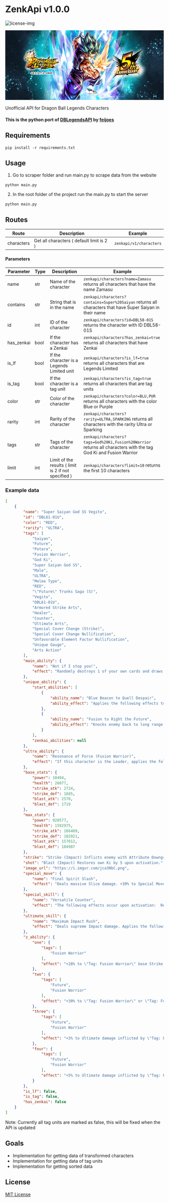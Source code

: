 [license-img]: https://img.shields.io/badge/License-MIT-white.svg
# ZenkApi v1.0.0
![license-img][]

![vegito.png](assets/vegito.png)

Unofficial API for Dragon Ball Legends Characters

#### This is the python port of [DBLegendsAPI](https://github.com/feijoes/DBlegendsAPI) by [feijoes](https://github.com/feijoes)

## Requirements

```shell
pip install -r requirements.txt
```

## Usage

1. Go to scraper folder and run main.py to scrape data from the website

```shell
python main.py
```

2. In the root folder of the project run the main.py to start the server

```shell
python main.py
```

## Routes

Route | Description | Example
------|-------------|--------
characters | Get all characters ( default limit is 2 ) | ```zenkapi/v1/characters```

#### Parameters

| Parameter | Type | Description | Example 
| --------- | ---- | ----------- | ------- 
| name | str | Name of the character | ```zenkapi/characters?name=Zamasu``` returns all characters that have the name Zamasu
| contains | str | String that is in the name | ```zenkapi/characters?contains=Super%20Saiyan``` returns all characters that have Super Saiyan in their name
| id | int | ID of the character | ```zenkapi/characters?id=DBL58-01S``` returns the character with ID DBL58-01S
| has_zenkai | bool | If the character has a Zenkai | ```zenkapi/characters?has_zenkai=true``` returns all characters that have Zenkai
| is_lf | bool | If the character is a Legends Limited unit | ```zenkapi/characters?is_lf=true``` returns all characters that are Legends Limited
| is_tag | bool | If the character is a tag unit | ```zenkapi/characters?is_tag=true``` returns all characters that are tag units
| color | str | Color of the character | ```zenkapi/characters?color=BLU,PUR``` returns all characters with the color Blue or Purple
| rarity | int | Rarity of the character | ```zenkapi/characters?rarity=ULTRA,SPARKING``` returns all characters with the rarity Ultra or Sparking
| tags | str | Tags of the character | ```zenkapi/characters?tags=God%20Ki,Fusion%20Warrior``` returns all characters with the tag God Ki and Fusion Warrior
| limit | int | Limit of the results ( limit is 2 if not specified ) | ```zenkapi/characters?limit=10``` returns the first 10 characters

### Example data

```json
[
    {
        "name": "Super Saiyan God SS Vegito",
        "id": "DBL61-01U",
        "color": "RED",
        "rarity": "ULTRA",
        "tags": [
            "Saiyan",
            "Future",
            "Potara",
            "Fusion Warrior",
            "God Ki",
            "Super Saiyan God SS",
            "Male",
            "ULTRA",
            "Melee Type",
            "RED",
            "\"Future\" Trunks Saga (S)",
            "Vegito",
            "DBL61-01U",
            "Armored Strike Arts",
            "Healer",
            "Counter",
            "Ultimate Arts",
            "Special Cover Change (Strike)",
            "Special Cover Change Nullification",
            "Unfavorable Element Factor Nullification",
            "Unique Gauge",
            "Arts Action"
        ],
        "main_ability": {
            "name": "Not if I stop you!",
            "effect": "Randomly destroys 1 of your own cards and draws the Ultimate Arts Card \"Maximum Impact Rush\" next. Restores own health by 30% and Ki by 50. Cancels own Attribute Downgrades and Abnormal Conditions. Applies Attribute Upgrade \"-50% to enemy's 'Sustained Damage CUT' effects\" to self for 15 timer counts.  Requirements: 20 timer counts must elapse."
        },
        "unique_ability": {
            "start_abilities": [
                {
                    "ability_name": "Blue Beacon to Quell Despair",
                    "ability_effect": "Applies the following effects to self when battle starts:  +150% to damage inflicted (cannot be cancelled). +30% to Strike damage inflicted (cannot be cancelled). Reduces damage received by 70% (cannot be cancelled). Increases Arts Card Draw Speed by 1 level (cannot be cancelled). Increases Arts Card Draw Speed by 1 level for 30 timer counts. -5 to Arts costs (cannot be cancelled). Applies Buff Effect \"Nullifies enemy's 'Reduce Dragon Balls' effects\" for 60 timer counts (cannot be cancelled). Applies Buff Effect \"Nullifies enemy's 'Destroy Card' effects\" for 30 timer counts.  The following effects occur when this character enters the battlefield:  Draw a Strike Arts Card next. +20% to own Ki Recovery for 15 timer counts. Applies Buff Effect \"Nullifies enemy's special actions that activate when changing cover\" to self for 5 timer counts. Seals enemy's Rising Rush for 5 timer counts. Reduces enemy Vanishing Gauge to 0% (activates once).  Also cancels allies' Attribute Downgrades and Abnormal Conditions if there are 3 enemy battle members remaining.  The following effects occur every time when faced with an enemy:  Restores own Ki by 30. Inflicts enemy with Attribute Downgrade \"-15% to Critical Rate\" for 15 timer counts. Seals enemy's Special Move Arts. The sealed Arts cannot be used for 3 timer counts.  Applies the following effects to self if own remaining health is 50% or below after being hit by an enemy's Arts attack while this character is on the battlefield (activates once):  Restores health by 30%. Nullifies unfavorable Element factors for damage sustained for 30 timer counts. Increases Dragon Balls by 1. Cancels Attribute Downgrades and Abnormal Conditions."
                },
                {
                    "ability_name": "Fusion to Right the Future",
                    "ability_effect": "Knocks enemy back to long range if a cover change is performed against their Strike Arts attack (activates during assists).  [Comboable Arts] Special Move Arts  Charges own Unique Gauge every time this character uses an Arts Card while they are on the battlefield. Once the Unique Gauge is full, it resets to zero and applies the following effects to self:  Draw a Strike Arts Card next. Restores health by 10% and Ki by 50. +30% to damage inflicted for 15 timer counts (cannot be cancelled). +40% to Ki Recovery for 15 timer counts (cannot be cancelled). Applies Buff Effect \"Nullifies enemy's special actions that activate when changing cover\" for 5 timer counts.  Applies the following effects to self when this character activates Rising Rush:  Increases Dragon Balls by 1. +40% to Ki Recovery (cannot be cancelled). Nullifies unfavorable Element factors for 10 timer counts (cannot be cancelled). Nullifies enemy's \"Restores health when it reaches 0\" effects when this character attacks for 3 timer counts.  The following effects occur when this character defeats an enemy:  Restores own Vanishing Gauge by 100%. Restores ally health by 10%."
                }
            ],
            "zenkai_abilities": null
        },
        "ultra_ability": {
            "name": "Resonance of Force (Fusion Warrior)",
            "effect": "If this character is the Leader, applies the following effects to self when battle starts:  +30% to damage inflicted (cannot be cancelled). +30% to Ki Recovery (cannot be cancelled).  If this character is not the Leader, applies the following effects to self per \"Tag: Fusion Warrior\" battle/support member when battle starts:  +5% to damage inflicted (cannot be cancelled). +5% to Ki Recovery (cannot be cancelled).  *Up to 3 support members will be counted."
        },
        "base_stats": {
            "power": 10494,
            "health": 26077,
            "strike_atk": 2724,
            "strike_def": 1685,
            "blast_atk": 2570,
            "blast_def": 1719
        },
        "max_stats": {
            "power": 928577,
            "health": 1592975,
            "strike_atk": 166409,
            "strike_def": 102921,
            "blast_atk": 157012,
            "blast_def": 104987
        },
        "strike": "Strike (Impact) Inflicts enemy with Attribute Downgrade \"+10% to Damage Received\" for 15 timer counts on hit. *Blast Armor when charging forward.",
        "shot": "Blast (Impact) Restores own Ki by 5 upon activation.",
        "image_url": "https://i.imgur.com/jca3NbC.png",
        "special_move": {
            "name": "Final Spirit Slash",
            "effect": "Deals massive Slice damage. +30% to Special Move damage inflicted for 3 timer counts upon activation. 100% chance to inflict Extreme Bleed on hit.  *Blast Armor when charging forward."
        },
        "special_skill": {
            "name": "Versatile Counter",
            "effect": "The following effects occur upon activation:  Restores own health by 15%. Nullifies own unfavorable Element factors for 10 timer counts (cannot be cancelled). Seals enemy's Rising Rush for 5 timer counts.  Counter will activate upon enemy's Tap Actions, Strike Arts, or Blast Arts while in fighting pose. The following effects occur when counter activates:  Randomly destroys 1 of your own cards and draws a Special Move Arts Card next (activates once). Restores own Ki by 50. Inflicts enemy with Attribute Downgrade \"-100% to Health Restoration\" for 10 timer counts.  [Comboable Arts] Special Move Arts Ultimate Arts"
        },
        "ultimate_skill": {
            "name": "Maximum Impact Rush",
            "effect": "Deals supreme Impact damage. Applies the following effects to self upon activation:  +20% to Ultimate damage inflicted for 3 timer counts. Nullifies enemy's \"Restores health when it reaches 0\" effects when this character attacks for 3 timer counts.  A portion of the damage inflicted will also be dealt to enemy members on standby on hit (this cannot cause them to be defeated).  Activates an Arts Action on hit. The following effects occur if the button is pressed enough times during the time limit:  Increases damage. Destroys all of your enemy's cards.  *Blast Armor when charging forward."
        },
        "z_ability": {
            "one": {
                "tags": [
                    "Fusion Warrior"
                ],
                "effect": "+28% to \"Tag: Fusion Warrior\" base Strike Attack & Defense during battle."
            },
            "two": {
                "tags": [
                    "Future",
                    "Fusion Warrior"
                ],
                "effect": "+30% to \"Tag: Fusion Warrior\" or \"Tag: Future\" base Strike Attack & Defense during battle."
            },
            "three": {
                "tags": [
                    "Future",
                    "Fusion Warrior"
                ],
                "effect": "+3% to Ultimate damage inflicted by \"Tag: Fusion Warrior\" and +38% to \"Tag: Fusion Warrior\" or \"Tag: Future\" base Strike Attack & Defense during battle."
            },
            "four": {
                "tags": [
                    "Future",
                    "Fusion Warrior"
                ],
                "effect": "+5% to Ultimate damage inflicted by \"Tag: Fusion Warrior\" and +42% to \"Tag: Fusion Warrior\" or \"Tag: Future\" base Strike Attack & Defense during battle."
            }
        },
        "is_lf": false,
        "is_tag": false,
        "has_zenkai": false
    }
]
```

Note: Currently all tag units are marked as false, this will be fixed when the API is updated

## Goals
- Implementation for getting data of transformed characters
- Implementation for getting data of tag units
- Implementation for getting sorted data

## License

[MIT License](LICENSE)
